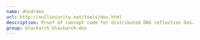 ```yaml
---
name: dnsdrdos
url: http://nullsecurity.net/tools/dos.html
description: Proof of concept code for distributed DNS reflection DoS.
group: blackarch blackarch-dos
---
```

